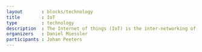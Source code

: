 ```yaml
---
layout       : blocks/technology
title        : IoT
type         : technology
description  : The Internet of things (IoT) is the inter-networking of physical devices, vehicles (also referred to as "connected devices" and "smart devices"), buildings, and other items—embedded with electronics, software, sensors, actuators, and network connectivity that enable these objects to collect and exchange data.
organizers   : Daniel Miessler
participants : Johan Peeters
---
```

